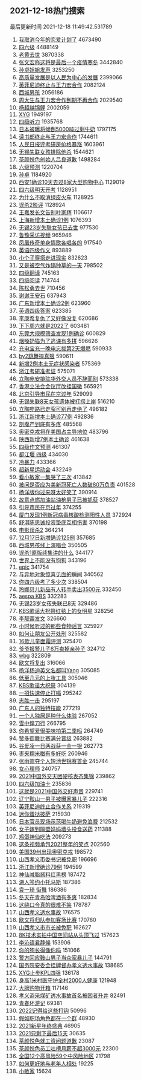 ## 2021-12-18热门搜索 
最后更新时间 2021-12-18 11:49:42.531789 
1. [我取消今年的恋爱计划了](https://s.weibo.com/weibo?q=%23%E6%88%91%E5%8F%96%E6%B6%88%E4%BB%8A%E5%B9%B4%E7%9A%84%E6%81%8B%E7%88%B1%E8%AE%A1%E5%88%92%E4%BA%86%23&Refer=top) 4673490
1. [四六级](https://s.weibo.com/weibo?q=%E5%9B%9B%E5%85%AD%E7%BA%A7&Refer=top) 4488149
1. [老黄去世](https://s.weibo.com/weibo?q=%23%E8%80%81%E9%BB%84%E5%8E%BB%E4%B8%96%23&Refer=top) 3870338
1. [张文宏称这将是最后一个疫情寒冬](https://s.weibo.com/weibo?q=%23%E5%BC%A0%E6%96%87%E5%AE%8F%E7%A7%B0%E8%BF%99%E5%B0%86%E6%98%AF%E6%9C%80%E5%90%8E%E4%B8%80%E4%B8%AA%E7%96%AB%E6%83%85%E5%AF%92%E5%86%AC%23&Refer=top) 3442840
1. [孙卓姐姐发声](https://s.weibo.com/weibo?q=%23%E5%AD%99%E5%8D%93%E5%A7%90%E5%A7%90%E5%8F%91%E5%A3%B0%23&Refer=top) 3253250
1. [高质量发展是以人民为中心的发展](https://s.weibo.com/weibo?q=%23%E9%AB%98%E8%B4%A8%E9%87%8F%E5%8F%91%E5%B1%95%E6%98%AF%E4%BB%A5%E4%BA%BA%E6%B0%91%E4%B8%BA%E4%B8%AD%E5%BF%83%E7%9A%84%E5%8F%91%E5%B1%95%23&Refer=top) 2399066
1. [英菲尼迪终止与王力宏合作](https://s.weibo.com/weibo?q=%23%E8%8B%B1%E8%8F%B2%E5%B0%BC%E8%BF%AA%E7%BB%88%E6%AD%A2%E4%B8%8E%E7%8E%8B%E5%8A%9B%E5%AE%8F%E5%90%88%E4%BD%9C%23&Refer=top) 2082124
1. [西城男孩](https://s.weibo.com/weibo?q=%E8%A5%BF%E5%9F%8E%E7%94%B7%E5%AD%A9&Refer=top) 2056186
1. [周大生与王力宏合作到期不再合作](https://s.weibo.com/weibo?q=%23%E5%91%A8%E5%A4%A7%E7%94%9F%E4%B8%8E%E7%8E%8B%E5%8A%9B%E5%AE%8F%E5%90%88%E4%BD%9C%E5%88%B0%E6%9C%9F%E4%B8%8D%E5%86%8D%E5%90%88%E4%BD%9C%23&Refer=top) 2029540
1. [杨超越锦鲤](https://s.weibo.com/weibo?q=%E6%9D%A8%E8%B6%85%E8%B6%8A%E9%94%A6%E9%B2%A4&Refer=top) 2002059
1. [XYG](https://s.weibo.com/weibo?q=XYG&Refer=top) 1949197
1. [四级听力](https://s.weibo.com/weibo?q=%E5%9B%9B%E7%BA%A7%E5%90%AC%E5%8A%9B&Refer=top) 1935768
1. [日本被曝将倾倒5000吨过剩牛奶](https://s.weibo.com/weibo?q=%23%E6%97%A5%E6%9C%AC%E8%A2%AB%E6%9B%9D%E5%B0%86%E5%80%BE%E5%80%925000%E5%90%A8%E8%BF%87%E5%89%A9%E7%89%9B%E5%A5%B6%23&Refer=top) 1797175
1. [读书郎终止与王力宏合作](https://s.weibo.com/weibo?q=%23%E8%AF%BB%E4%B9%A6%E9%83%8E%E7%BB%88%E6%AD%A2%E4%B8%8E%E7%8E%8B%E5%8A%9B%E5%AE%8F%E5%90%88%E4%BD%9C%23&Refer=top) 1744611
1. [人民日报评考研房价格暴涨](https://s.weibo.com/weibo?q=%23%E4%BA%BA%E6%B0%91%E6%97%A5%E6%8A%A5%E8%AF%84%E8%80%83%E7%A0%94%E6%88%BF%E4%BB%B7%E6%A0%BC%E6%9A%B4%E6%B6%A8%23&Refer=top) 1603961
1. [无锡失联女孩排除他杀](https://s.weibo.com/weibo?q=%23%E6%97%A0%E9%94%A1%E5%A4%B1%E8%81%94%E5%A5%B3%E5%AD%A9%E6%8E%92%E9%99%A4%E4%BB%96%E6%9D%80%23&Refer=top) 1544621
1. [茶颜悦色创始人吕良道歉](https://s.weibo.com/weibo?q=%23%E8%8C%B6%E9%A2%9C%E6%82%A6%E8%89%B2%E5%88%9B%E5%A7%8B%E4%BA%BA%E5%90%95%E8%89%AF%E9%81%93%E6%AD%89%23&Refer=top) 1498284
1. [六级预测](https://s.weibo.com/weibo?q=%E5%85%AD%E7%BA%A7%E9%A2%84%E6%B5%8B&Refer=top) 1220704
1. [孙卓](https://s.weibo.com/weibo?q=%E5%AD%99%E5%8D%93&Refer=top) 1184920
1. [西安1确诊10天去过8家大型购物中心](https://s.weibo.com/weibo?q=%23%E8%A5%BF%E5%AE%891%E7%A1%AE%E8%AF%8A10%E5%A4%A9%E5%8E%BB%E8%BF%878%E5%AE%B6%E5%A4%A7%E5%9E%8B%E8%B4%AD%E7%89%A9%E4%B8%AD%E5%BF%83%23&Refer=top) 1129019
1. [四六级明天开考](https://s.weibo.com/weibo?q=%23%E5%9B%9B%E5%85%AD%E7%BA%A7%E6%98%8E%E5%A4%A9%E5%BC%80%E8%80%83%23&Refer=top) 1128951
1. [为什么不取消绿皮火车](https://s.weibo.com/weibo?q=%23%E4%B8%BA%E4%BB%80%E4%B9%88%E4%B8%8D%E5%8F%96%E6%B6%88%E7%BB%BF%E7%9A%AE%E7%81%AB%E8%BD%A6%23&Refer=top) 1128925
1. [误杀2影评](https://s.weibo.com/weibo?q=%E8%AF%AF%E6%9D%802%E5%BD%B1%E8%AF%84&Refer=top) 1128924
1. [王嘉发长文告别叶家辉](https://s.weibo.com/weibo?q=%23%E7%8E%8B%E5%98%89%E5%8F%91%E9%95%BF%E6%96%87%E5%91%8A%E5%88%AB%E5%8F%B6%E5%AE%B6%E8%BE%89%23&Refer=top) 1106617
1. [上海新增本土确诊1例](https://s.weibo.com/weibo?q=%23%E4%B8%8A%E6%B5%B7%E6%96%B0%E5%A2%9E%E6%9C%AC%E5%9C%9F%E7%A1%AE%E8%AF%8A1%E4%BE%8B%23&Refer=top) 1076393
1. [无锡23岁失联女孩已去世](https://s.weibo.com/weibo?q=%23%E6%97%A0%E9%94%A123%E5%B2%81%E5%A4%B1%E8%81%94%E5%A5%B3%E5%AD%A9%E5%B7%B2%E5%8E%BB%E4%B8%96%23&Refer=top) 977530
1. [鲁豫采访视频](https://s.weibo.com/weibo?q=%23%E9%B2%81%E8%B1%AB%E9%87%87%E8%AE%BF%E8%A7%86%E9%A2%91%23&Refer=top) 965946
1. [凤凰传奇单身情歌各唱各的](https://s.weibo.com/weibo?q=%23%E5%87%A4%E5%87%B0%E4%BC%A0%E5%A5%87%E5%8D%95%E8%BA%AB%E6%83%85%E6%AD%8C%E5%90%84%E5%94%B1%E5%90%84%E7%9A%84%23&Refer=top) 917540
1. [英语四级作文](https://s.weibo.com/weibo?q=%E8%8B%B1%E8%AF%AD%E5%9B%9B%E7%BA%A7%E4%BD%9C%E6%96%87&Refer=top) 893889
1. [小个子穿搭走进现实](https://s.weibo.com/weibo?q=%23%E5%B0%8F%E4%B8%AA%E5%AD%90%E7%A9%BF%E6%90%AD%E8%B5%B0%E8%BF%9B%E7%8E%B0%E5%AE%9E%23&Refer=top) 832623
1. [又是被空气炸锅种草的一天](https://s.weibo.com/weibo?q=%E5%8F%88%E6%98%AF%E8%A2%AB%E7%A9%BA%E6%B0%94%E7%82%B8%E9%94%85%E7%A7%8D%E8%8D%89%E7%9A%84%E4%B8%80%E5%A4%A9&Refer=top) 798502
1. [四级翻译](https://s.weibo.com/weibo?q=%E5%9B%9B%E7%BA%A7%E7%BF%BB%E8%AF%91&Refer=top) 745163
1. [四级阅读](https://s.weibo.com/weibo?q=%E5%9B%9B%E7%BA%A7%E9%98%85%E8%AF%BB&Refer=top) 714744
1. [陈松勇去世](https://s.weibo.com/weibo?q=%23%E9%99%88%E6%9D%BE%E5%8B%87%E5%8E%BB%E4%B8%96%23&Refer=top) 710456
1. [谢谢王安石](https://s.weibo.com/weibo?q=%23%E8%B0%A2%E8%B0%A2%E7%8E%8B%E5%AE%89%E7%9F%B3%23&Refer=top) 637943
1. [广东新增本土确诊2例](https://s.weibo.com/weibo?q=%23%E5%B9%BF%E4%B8%9C%E6%96%B0%E5%A2%9E%E6%9C%AC%E5%9C%9F%E7%A1%AE%E8%AF%8A2%E4%BE%8B%23&Refer=top) 623960
1. [英语四级答案](https://s.weibo.com/weibo?q=%E8%8B%B1%E8%AF%AD%E5%9B%9B%E7%BA%A7%E7%AD%94%E6%A1%88&Refer=top) 623385
1. [李庚希复仇了又好像没复](https://s.weibo.com/weibo?q=%23%E6%9D%8E%E5%BA%9A%E5%B8%8C%E5%A4%8D%E4%BB%87%E4%BA%86%E5%8F%88%E5%A5%BD%E5%83%8F%E6%B2%A1%E5%A4%8D%23&Refer=top) 620686
1. [下下周六就是2022了](https://s.weibo.com/weibo?q=%23%E4%B8%8B%E4%B8%8B%E5%91%A8%E5%85%AD%E5%B0%B1%E6%98%AF2022%E4%BA%86%23&Refer=top) 603481
1. [东莞大规模筛查发现1例确诊](https://s.weibo.com/weibo?q=%23%E4%B8%9C%E8%8E%9E%E5%A4%A7%E8%A7%84%E6%A8%A1%E7%AD%9B%E6%9F%A5%E5%8F%91%E7%8E%B01%E4%BE%8B%E7%A1%AE%E8%AF%8A%23&Refer=top) 600829
1. [烟嗓奶猫为了逃课有多拼](https://s.weibo.com/weibo?q=%E7%83%9F%E5%97%93%E5%A5%B6%E7%8C%AB%E4%B8%BA%E4%BA%86%E9%80%83%E8%AF%BE%E6%9C%89%E5%A4%9A%E6%8B%BC&Refer=top) 596626
1. [充电宝充一晚电忘拔第2天爆燃](https://s.weibo.com/weibo?q=%23%E5%85%85%E7%94%B5%E5%AE%9D%E5%85%85%E4%B8%80%E6%99%9A%E7%94%B5%E5%BF%98%E6%8B%94%E7%AC%AC2%E5%A4%A9%E7%88%86%E7%87%83%23&Refer=top) 590933
1. [by2跳舞摔真狠](https://s.weibo.com/weibo?q=%23by2%E8%B7%B3%E8%88%9E%E6%91%94%E7%9C%9F%E7%8B%A0%23&Refer=top) 590611
1. [新增2例本土无症状感染者](https://s.weibo.com/weibo?q=%E6%96%B0%E5%A2%9E2%E4%BE%8B%E6%9C%AC%E5%9C%9F%E6%97%A0%E7%97%87%E7%8A%B6%E6%84%9F%E6%9F%93%E8%80%85&Refer=top) 575369
1. [浙江考研准考证](https://s.weibo.com/weibo?q=%E6%B5%99%E6%B1%9F%E8%80%83%E7%A0%94%E5%87%86%E8%80%83%E8%AF%81&Refer=top) 575071
1. [立陶宛安排驻华外交人员不辞而别](https://s.weibo.com/weibo?q=%23%E7%AB%8B%E9%99%B6%E5%AE%9B%E5%AE%89%E6%8E%92%E9%A9%BB%E5%8D%8E%E5%A4%96%E4%BA%A4%E4%BA%BA%E5%91%98%E4%B8%8D%E8%BE%9E%E8%80%8C%E5%88%AB%23&Refer=top) 573338
1. [香港立法会会议厅改挂国徽](https://s.weibo.com/weibo?q=%23%E9%A6%99%E6%B8%AF%E7%AB%8B%E6%B3%95%E4%BC%9A%E4%BC%9A%E8%AE%AE%E5%8E%85%E6%94%B9%E6%8C%82%E5%9B%BD%E5%BE%BD%23&Refer=top) 565921
1. [北京引导市民在京过年](https://s.weibo.com/weibo?q=%23%E5%8C%97%E4%BA%AC%E5%BC%95%E5%AF%BC%E5%B8%82%E6%B0%91%E5%9C%A8%E4%BA%AC%E8%BF%87%E5%B9%B4%23&Refer=top) 529099
1. [无锡失联8天女孩遗体被打捞上岸](https://s.weibo.com/weibo?q=%23%E6%97%A0%E9%94%A1%E5%A4%B1%E8%81%948%E5%A4%A9%E5%A5%B3%E5%AD%A9%E9%81%97%E4%BD%93%E8%A2%AB%E6%89%93%E6%8D%9E%E4%B8%8A%E5%B2%B8%23&Refer=top) 516210
1. [立陶宛路已走窄可别再走绝了](https://s.weibo.com/weibo?q=%23%E7%AB%8B%E9%99%B6%E5%AE%9B%E8%B7%AF%E5%B7%B2%E8%B5%B0%E7%AA%84%E5%8F%AF%E5%88%AB%E5%86%8D%E8%B5%B0%E7%BB%9D%E4%BA%86%23&Refer=top) 496182
1. [浙江新增本土确诊77例](https://s.weibo.com/weibo?q=%23%E6%B5%99%E6%B1%9F%E6%96%B0%E5%A2%9E%E6%9C%AC%E5%9C%9F%E7%A1%AE%E8%AF%8A77%E4%BE%8B%23&Refer=top) 492836
1. [剖腹产到底有多疼](https://s.weibo.com/weibo?q=%23%E5%89%96%E8%85%B9%E4%BA%A7%E5%88%B0%E5%BA%95%E6%9C%89%E5%A4%9A%E7%96%BC%23&Refer=top) 485568
1. [奥密克戎将在美国占主导地位](https://s.weibo.com/weibo?q=%23%E5%A5%A5%E5%AF%86%E5%85%8B%E6%88%8E%E5%B0%86%E5%9C%A8%E7%BE%8E%E5%9B%BD%E5%8D%A0%E4%B8%BB%E5%AF%BC%E5%9C%B0%E4%BD%8D%23&Refer=top) 483796
1. [陕西新增7例本土确诊](https://s.weibo.com/weibo?q=%23%E9%99%95%E8%A5%BF%E6%96%B0%E5%A2%9E7%E4%BE%8B%E6%9C%AC%E5%9C%9F%E7%A1%AE%E8%AF%8A%23&Refer=top) 461638
1. [四级作文预测](https://s.weibo.com/weibo?q=%E5%9B%9B%E7%BA%A7%E4%BD%9C%E6%96%87%E9%A2%84%E6%B5%8B&Refer=top) 461307
1. [都江堰 四级](https://s.weibo.com/weibo?q=%E9%83%BD%E6%B1%9F%E5%A0%B0%20%E5%9B%9B%E7%BA%A7&Refer=top) 434030
1. [冷暴力](https://s.weibo.com/weibo?q=%E5%86%B7%E6%9A%B4%E5%8A%9B&Refer=top) 433366
1. [超新星运动会](https://s.weibo.com/weibo?q=%E8%B6%85%E6%96%B0%E6%98%9F%E8%BF%90%E5%8A%A8%E4%BC%9A&Refer=top) 432249
1. [看小敏家一集哭了三次](https://s.weibo.com/weibo?q=%23%E7%9C%8B%E5%B0%8F%E6%95%8F%E5%AE%B6%E4%B8%80%E9%9B%86%E5%93%AD%E4%BA%86%E4%B8%89%E6%AC%A1%23&Refer=top) 413842
1. [被问是否应为美新冠死亡人数破80万负责](https://s.weibo.com/weibo?q=%23%E8%A2%AB%E9%97%AE%E6%98%AF%E5%90%A6%E5%BA%94%E4%B8%BA%E7%BE%8E%E6%96%B0%E5%86%A0%E6%AD%BB%E4%BA%A1%E4%BA%BA%E6%95%B0%E7%A0%B480%E4%B8%87%E8%B4%9F%E8%B4%A3%23&Refer=top) 401528
1. [杨洋版你过来呀太好笑了](https://s.weibo.com/weibo?q=%23%E6%9D%A8%E6%B4%8B%E7%89%88%E4%BD%A0%E8%BF%87%E6%9D%A5%E5%91%80%E5%A4%AA%E5%A5%BD%E7%AC%91%E4%BA%86%23&Refer=top) 390914
1. [故意点燃加油站油枪男子已被抓获](https://s.weibo.com/weibo?q=%23%E6%95%85%E6%84%8F%E7%82%B9%E7%87%83%E5%8A%A0%E6%B2%B9%E7%AB%99%E6%B2%B9%E6%9E%AA%E7%94%B7%E5%AD%90%E5%B7%B2%E8%A2%AB%E6%8A%93%E8%8E%B7%23&Refer=top) 378527
1. [引导市民在京过年](https://s.weibo.com/weibo?q=%23%E5%BC%95%E5%AF%BC%E5%B8%82%E6%B0%91%E5%9C%A8%E4%BA%AC%E8%BF%87%E5%B9%B4%23&Refer=top) 374255
1. [厦门发现1例新冠病毒核酸检测阳性人员](https://s.weibo.com/weibo?q=%23%E5%8E%A6%E9%97%A8%E5%8F%91%E7%8E%B01%E4%BE%8B%E6%96%B0%E5%86%A0%E7%97%85%E6%AF%92%E6%A0%B8%E9%85%B8%E6%A3%80%E6%B5%8B%E9%98%B3%E6%80%A7%E4%BA%BA%E5%91%98%23&Refer=top) 372924
1. [舒淇陈思诚投资垫底互相伤害](https://s.weibo.com/weibo?q=%23%E8%88%92%E6%B7%87%E9%99%88%E6%80%9D%E8%AF%9A%E6%8A%95%E8%B5%84%E5%9E%AB%E5%BA%95%E4%BA%92%E7%9B%B8%E4%BC%A4%E5%AE%B3%23&Refer=top) 370198
1. [电影误杀2](https://s.weibo.com/weibo?q=%23%E7%94%B5%E5%BD%B1%E8%AF%AF%E6%9D%802%23&Refer=top) 364214
1. [12月17日新增确诊125例](https://s.weibo.com/weibo?q=%2312%E6%9C%8817%E6%97%A5%E6%96%B0%E5%A2%9E%E7%A1%AE%E8%AF%8A125%E4%BE%8B%23&Refer=top) 357685
1. [西城男孩线上演唱会](https://s.weibo.com/weibo?q=%E8%A5%BF%E5%9F%8E%E7%94%B7%E5%AD%A9%E7%BA%BF%E4%B8%8A%E6%BC%94%E5%94%B1%E4%BC%9A&Refer=top) 350505
1. [误杀1原版续集讲的什么](https://s.weibo.com/weibo?q=%23%E8%AF%AF%E6%9D%801%E5%8E%9F%E7%89%88%E7%BB%AD%E9%9B%86%E8%AE%B2%E7%9A%84%E4%BB%80%E4%B9%88%23&Refer=top) 344177
1. [世界上不能没有狗狗](https://s.weibo.com/weibo?q=%23%E4%B8%96%E7%95%8C%E4%B8%8A%E4%B8%8D%E8%83%BD%E6%B2%A1%E6%9C%89%E7%8B%97%E7%8B%97%23&Refer=top) 343196
1. [epic](https://s.weibo.com/weibo?q=epic&Refer=top) 341754
1. [与异地对象惊喜见面的瞬间](https://s.weibo.com/weibo?q=%23%E4%B8%8E%E5%BC%82%E5%9C%B0%E5%AF%B9%E8%B1%A1%E6%83%8A%E5%96%9C%E8%A7%81%E9%9D%A2%E7%9A%84%E7%9E%AC%E9%97%B4%23&Refer=top) 340562
1. [你四六级考了多少次](https://s.weibo.com/weibo?q=%23%E4%BD%A0%E5%9B%9B%E5%85%AD%E7%BA%A7%E8%80%83%E4%BA%86%E5%A4%9A%E5%B0%91%E6%AC%A1%23&Refer=top) 338504
1. [玲娜贝儿新品有人转手卖出3500元](https://s.weibo.com/weibo?q=%23%E7%8E%B2%E5%A8%9C%E8%B4%9D%E5%84%BF%E6%96%B0%E5%93%81%E6%9C%89%E4%BA%BA%E8%BD%AC%E6%89%8B%E5%8D%96%E5%87%BA3500%E5%85%83%23&Refer=top) 332450
1. [aespa KBS](https://s.weibo.com/weibo?q=aespa%20KBS&Refer=top) 332283
1. [无锡23岁女孩失联已8天](https://s.weibo.com/weibo?q=%23%E6%97%A0%E9%94%A123%E5%B2%81%E5%A5%B3%E5%AD%A9%E5%A4%B1%E8%81%94%E5%B7%B28%E5%A4%A9%23&Refer=top) 329486
1. [KBS歌谣大祝祭红毯上的女明星](https://s.weibo.com/weibo?q=%23KBS%E6%AD%8C%E8%B0%A3%E5%A4%A7%E7%A5%9D%E7%A5%AD%E7%BA%A2%E6%AF%AF%E4%B8%8A%E7%9A%84%E5%A5%B3%E6%98%8E%E6%98%9F%23&Refer=top) 328256
1. [李靓蕾发文](https://s.weibo.com/weibo?q=%23%E6%9D%8E%E9%9D%93%E8%95%BE%E5%8F%91%E6%96%87%23&Refer=top) 326660
1. [小时候听过的那些食物谣言](https://s.weibo.com/weibo?q=%E5%B0%8F%E6%97%B6%E5%80%99%E5%90%AC%E8%BF%87%E7%9A%84%E9%82%A3%E4%BA%9B%E9%A3%9F%E7%89%A9%E8%B0%A3%E8%A8%80&Refer=top) 325927
1. [如何让朋友公开处刑](https://s.weibo.com/weibo?q=%E5%A6%82%E4%BD%95%E8%AE%A9%E6%9C%8B%E5%8F%8B%E5%85%AC%E5%BC%80%E5%A4%84%E5%88%91&Refer=top) 325582
1. [16款儿童面霜评测](https://s.weibo.com/weibo?q=%2316%E6%AC%BE%E5%84%BF%E7%AB%A5%E9%9D%A2%E9%9C%9C%E8%AF%84%E6%B5%8B%23&Refer=top) 325470
1. [爷爷报警儿子8万卖掉亲孙子](https://s.weibo.com/weibo?q=%23%E7%88%B7%E7%88%B7%E6%8A%A5%E8%AD%A6%E5%84%BF%E5%AD%908%E4%B8%87%E5%8D%96%E6%8E%89%E4%BA%B2%E5%AD%99%E5%AD%90%23&Refer=top) 324712
1. [wbg](https://s.weibo.com/weibo?q=wbg&Refer=top) 322809
1. [欧文将复出](https://s.weibo.com/weibo?q=%23%E6%AC%A7%E6%96%87%E5%B0%86%E5%A4%8D%E5%87%BA%23&Refer=top) 316066
1. [杨洋杨迪英文名都叫Yang](https://s.weibo.com/weibo?q=%23%E6%9D%A8%E6%B4%8B%E6%9D%A8%E8%BF%AA%E8%8B%B1%E6%96%87%E5%90%8D%E9%83%BD%E5%8F%ABYang%23&Refer=top) 305085
1. [低至几元的上妆工具](https://s.weibo.com/weibo?q=%E4%BD%8E%E8%87%B3%E5%87%A0%E5%85%83%E7%9A%84%E4%B8%8A%E5%A6%86%E5%B7%A5%E5%85%B7&Refer=top) 305046
1. [KBS歌谣大祝祭](https://s.weibo.com/weibo?q=KBS%E6%AD%8C%E8%B0%A3%E5%A4%A7%E7%A5%9D%E7%A5%AD&Refer=top) 304139
1. [一招快速停止打嗝](https://s.weibo.com/weibo?q=%23%E4%B8%80%E6%8B%9B%E5%BF%AB%E9%80%9F%E5%81%9C%E6%AD%A2%E6%89%93%E5%97%9D%23&Refer=top) 295242
1. [志胜一击](https://s.weibo.com/weibo?q=%23%E5%BF%97%E8%83%9C%E4%B8%80%E5%87%BB%23&Refer=top) 295197
1. [广东人的独特技能](https://s.weibo.com/weibo?q=%E5%B9%BF%E4%B8%9C%E4%BA%BA%E7%9A%84%E7%8B%AC%E7%89%B9%E6%8A%80%E8%83%BD&Refer=top) 277219
1. [一个人独居是种什么体验](https://s.weibo.com/weibo?q=%23%E4%B8%80%E4%B8%AA%E4%BA%BA%E7%8B%AC%E5%B1%85%E6%98%AF%E7%A7%8D%E4%BB%80%E4%B9%88%E4%BD%93%E9%AA%8C%23&Refer=top) 267052
1. [雪中悍刀行](https://s.weibo.com/weibo?q=%E9%9B%AA%E4%B8%AD%E6%82%8D%E5%88%80%E8%A1%8C&Refer=top) 266795
1. [你希望爱很美味拍第二季吗](https://s.weibo.com/weibo?q=%23%E4%BD%A0%E5%B8%8C%E6%9C%9B%E7%88%B1%E5%BE%88%E7%BE%8E%E5%91%B3%E6%8B%8D%E7%AC%AC%E4%BA%8C%E5%AD%A3%E5%90%97%23&Refer=top) 264749
1. [赞多街舞比赛满分晋级](https://s.weibo.com/weibo?q=%23%E8%B5%9E%E5%A4%9A%E8%A1%97%E8%88%9E%E6%AF%94%E8%B5%9B%E6%BB%A1%E5%88%86%E6%99%8B%E7%BA%A7%23&Refer=top) 263882
1. [谷爱凌一日两战获一金一银](https://s.weibo.com/weibo?q=%23%E8%B0%B7%E7%88%B1%E5%87%8C%E4%B8%80%E6%97%A5%E4%B8%A4%E6%88%98%E8%8E%B7%E4%B8%80%E9%87%91%E4%B8%80%E9%93%B6%23&Refer=top) 262773
1. [枣夹糯米糍有多好吃](https://s.weibo.com/weibo?q=%23%E6%9E%A3%E5%A4%B9%E7%B3%AF%E7%B1%B3%E7%B3%8D%E6%9C%89%E5%A4%9A%E5%A5%BD%E5%90%83%23&Refer=top) 260946
1. [张雨霏夺个人短池世锦赛首金](https://s.weibo.com/weibo?q=%23%E5%BC%A0%E9%9B%A8%E9%9C%8F%E5%A4%BA%E4%B8%AA%E4%BA%BA%E7%9F%AD%E6%B1%A0%E4%B8%96%E9%94%A6%E8%B5%9B%E9%A6%96%E9%87%91%23&Refer=top) 245744
1. [女心理师](https://s.weibo.com/weibo?q=%E5%A5%B3%E5%BF%83%E7%90%86%E5%B8%88&Refer=top) 240757
1. [2021中国外交天团硬核表态集锦](https://s.weibo.com/weibo?q=%232021%E4%B8%AD%E5%9B%BD%E5%A4%96%E4%BA%A4%E5%A4%A9%E5%9B%A2%E7%A1%AC%E6%A0%B8%E8%A1%A8%E6%80%81%E9%9B%86%E9%94%A6%23&Refer=top) 239862
1. [四六级加油卡](https://s.weibo.com/weibo?q=%23%E5%9B%9B%E5%85%AD%E7%BA%A7%E5%8A%A0%E6%B2%B9%E5%8D%A1%23&Refer=top) 235836
1. [这就是2021中国外交好声音](https://s.weibo.com/weibo?q=%23%E8%BF%99%E5%B0%B1%E6%98%AF2021%E4%B8%AD%E5%9B%BD%E5%A4%96%E4%BA%A4%E5%A5%BD%E5%A3%B0%E9%9F%B3%23&Refer=top) 229741
1. [辽宁鞍山一男子被曝家暴儿子](https://s.weibo.com/weibo?q=%23%E8%BE%BD%E5%AE%81%E9%9E%8D%E5%B1%B1%E4%B8%80%E7%94%B7%E5%AD%90%E8%A2%AB%E6%9B%9D%E5%AE%B6%E6%9A%B4%E5%84%BF%E5%AD%90%23&Refer=top) 222316
1. [英菲尼迪终止合作关系](https://s.weibo.com/weibo?q=%E8%8B%B1%E8%8F%B2%E5%B0%BC%E8%BF%AA%E7%BB%88%E6%AD%A2%E5%90%88%E4%BD%9C%E5%85%B3%E7%B3%BB&Refer=top) 219319
1. [迷你蛋挞披萨](https://s.weibo.com/weibo?q=%E8%BF%B7%E4%BD%A0%E8%9B%8B%E6%8C%9E%E6%8A%AB%E8%90%A8&Refer=top) 215930
1. [日本官员现场示范喝牛奶避免浪费](https://s.weibo.com/weibo?q=%23%E6%97%A5%E6%9C%AC%E5%AE%98%E5%91%98%E7%8E%B0%E5%9C%BA%E7%A4%BA%E8%8C%83%E5%96%9D%E7%89%9B%E5%A5%B6%E9%81%BF%E5%85%8D%E6%B5%AA%E8%B4%B9%23&Refer=top) 212532
1. [女子嫁到隔壁妈妈墙头投食送药](https://s.weibo.com/weibo?q=%23%E5%A5%B3%E5%AD%90%E5%AB%81%E5%88%B0%E9%9A%94%E5%A3%81%E5%A6%88%E5%A6%88%E5%A2%99%E5%A4%B4%E6%8A%95%E9%A3%9F%E9%80%81%E8%8D%AF%23&Refer=top) 211388
1. [鸡蛋神仙吃法](https://s.weibo.com/weibo?q=%23%E9%B8%A1%E8%9B%8B%E7%A5%9E%E4%BB%99%E5%90%83%E6%B3%95%23&Refer=top) 209273
1. [这条视频承包2021整年的笑点](https://s.weibo.com/weibo?q=%23%E8%BF%99%E6%9D%A1%E8%A7%86%E9%A2%91%E6%89%BF%E5%8C%852021%E6%95%B4%E5%B9%B4%E7%9A%84%E7%AC%91%E7%82%B9%23&Refer=top) 202560
1. [美国39州出现奥密克戎](https://s.weibo.com/weibo?q=%23%E7%BE%8E%E5%9B%BD39%E5%B7%9E%E5%87%BA%E7%8E%B0%E5%A5%A5%E5%AF%86%E5%85%8B%E6%88%8E%23&Refer=top) 198572
1. [山西孝义市委书记被免职](https://s.weibo.com/weibo?q=%23%E5%B1%B1%E8%A5%BF%E5%AD%9D%E4%B9%89%E5%B8%82%E5%A7%94%E4%B9%A6%E8%AE%B0%E8%A2%AB%E5%85%8D%E8%81%8C%23&Refer=top) 196696
1. [浙江新增确诊79例](https://s.weibo.com/weibo?q=%23%E6%B5%99%E6%B1%9F%E6%96%B0%E5%A2%9E%E7%A1%AE%E8%AF%8A79%E4%BE%8B%23&Refer=top) 194599
1. [神仙减脂酱料红黑榜](https://s.weibo.com/weibo?q=%E7%A5%9E%E4%BB%99%E5%87%8F%E8%84%82%E9%85%B1%E6%96%99%E7%BA%A2%E9%BB%91%E6%A6%9C&Refer=top) 187472
1. [湖人签约小托马斯](https://s.weibo.com/weibo?q=%23%E6%B9%96%E4%BA%BA%E7%AD%BE%E7%BA%A6%E5%B0%8F%E6%89%98%E9%A9%AC%E6%96%AF%23&Refer=top) 187386
1. [袁一琦 街舞](https://s.weibo.com/weibo?q=%E8%A2%81%E4%B8%80%E7%90%A6%20%E8%A1%97%E8%88%9E&Refer=top) 186386
1. [冬天在青岛哈啤酒有多爽](https://s.weibo.com/weibo?q=%23%E5%86%AC%E5%A4%A9%E5%9C%A8%E9%9D%92%E5%B2%9B%E5%93%88%E5%95%A4%E9%85%92%E6%9C%89%E5%A4%9A%E7%88%BD%23&Refer=top) 182834
1. [这绕口令真的很难不笑](https://s.weibo.com/weibo?q=%23%E8%BF%99%E7%BB%95%E5%8F%A3%E4%BB%A4%E7%9C%9F%E7%9A%84%E5%BE%88%E9%9A%BE%E4%B8%8D%E7%AC%91%23&Refer=top) 178787
1. [山西孝义透水事故](https://s.weibo.com/weibo?q=%23%E5%B1%B1%E8%A5%BF%E5%AD%9D%E4%B9%89%E9%80%8F%E6%B0%B4%E4%BA%8B%E6%95%85%23&Refer=top) 176575
1. [欧文将归队参加客场比赛](https://s.weibo.com/weibo?q=%23%E6%AC%A7%E6%96%87%E5%B0%86%E5%BD%92%E9%98%9F%E5%8F%82%E5%8A%A0%E5%AE%A2%E5%9C%BA%E6%AF%94%E8%B5%9B%23&Refer=top) 170780
1. [山西孝义市市长被免职](https://s.weibo.com/weibo?q=%23%E5%B1%B1%E8%A5%BF%E5%AD%9D%E4%B9%89%E5%B8%82%E5%B8%82%E9%95%BF%E8%A2%AB%E5%85%8D%E8%81%8C%23&Refer=top) 162627
1. [8K技术实拍中国空间站从头顶飞过](https://s.weibo.com/weibo?q=%238K%E6%8A%80%E6%9C%AF%E5%AE%9E%E6%8B%8D%E4%B8%AD%E5%9B%BD%E7%A9%BA%E9%97%B4%E7%AB%99%E4%BB%8E%E5%A4%B4%E9%A1%B6%E9%A3%9E%E8%BF%87%23&Refer=top) 157623
1. [李沁请君静候](https://s.weibo.com/weibo?q=%23%E6%9D%8E%E6%B2%81%E8%AF%B7%E5%90%9B%E9%9D%99%E5%80%99%23&Refer=top) 153906
1. [你的狗长得像你吗](https://s.weibo.com/weibo?q=%E4%BD%A0%E7%9A%84%E7%8B%97%E9%95%BF%E5%BE%97%E5%83%8F%E4%BD%A0%E5%90%97&Refer=top) 151066
1. [警方回应鞍山男子当众家暴儿子](https://s.weibo.com/weibo?q=%23%E8%AD%A6%E6%96%B9%E5%9B%9E%E5%BA%94%E9%9E%8D%E5%B1%B1%E7%94%B7%E5%AD%90%E5%BD%93%E4%BC%97%E5%AE%B6%E6%9A%B4%E5%84%BF%E5%AD%90%23&Refer=top) 144791
1. [国务院安委会挂牌督办孝义透水事故](https://s.weibo.com/weibo?q=%23%E5%9B%BD%E5%8A%A1%E9%99%A2%E5%AE%89%E5%A7%94%E4%BC%9A%E6%8C%82%E7%89%8C%E7%9D%A3%E5%8A%9E%E5%AD%9D%E4%B9%89%E9%80%8F%E6%B0%B4%E4%BA%8B%E6%95%85%23&Refer=top) 138685
1. [XYG止步KPL四强](https://s.weibo.com/weibo?q=%23XYG%E6%AD%A2%E6%AD%A5KPL%E5%9B%9B%E5%BC%BA%23&Refer=top) 136178
1. [身高1米村医守护全村2000人健康](https://s.weibo.com/weibo?q=%23%E8%BA%AB%E9%AB%981%E7%B1%B3%E6%9D%91%E5%8C%BB%E5%AE%88%E6%8A%A4%E5%85%A8%E6%9D%912000%E4%BA%BA%E5%81%A5%E5%BA%B7%23&Refer=top) 121948
1. [大牌购物开箱](https://s.weibo.com/weibo?q=%E5%A4%A7%E7%89%8C%E8%B4%AD%E7%89%A9%E5%BC%80%E7%AE%B1&Refer=top) 117146
1. [孝义盗采煤矿透水事故首名被困者升井](https://s.weibo.com/weibo?q=%23%E5%AD%9D%E4%B9%89%E7%9B%97%E9%87%87%E7%85%A4%E7%9F%BF%E9%80%8F%E6%B0%B4%E4%BA%8B%E6%95%85%E9%A6%96%E5%90%8D%E8%A2%AB%E5%9B%B0%E8%80%85%E5%8D%87%E4%BA%95%23&Refer=top) 82491
1. [青春环游记](https://s.weibo.com/weibo?q=%E9%9D%92%E6%98%A5%E7%8E%AF%E6%B8%B8%E8%AE%B0&Refer=top) 69381
1. [2022记得给这些打钩](https://s.weibo.com/weibo?q=%232022%E8%AE%B0%E5%BE%97%E7%BB%99%E8%BF%99%E4%BA%9B%E6%89%93%E9%92%A9%23&Refer=top) 50996
1. [假如职场角色都在一个群](https://s.weibo.com/weibo?q=%E5%81%87%E5%A6%82%E8%81%8C%E5%9C%BA%E8%A7%92%E8%89%B2%E9%83%BD%E5%9C%A8%E4%B8%80%E4%B8%AA%E7%BE%A4&Refer=top) 48930
1. [2021新星年终盛典](https://s.weibo.com/weibo?q=%232021%E6%96%B0%E6%98%9F%E5%B9%B4%E7%BB%88%E7%9B%9B%E5%85%B8%23&Refer=top) 46905
1. [2021只剩下最后15天](https://s.weibo.com/weibo?q=%232021%E5%8F%AA%E5%89%A9%E4%B8%8B%E6%9C%80%E5%90%8E15%E5%A4%A9%23&Refer=top) 30635
1. [茶颜悦色就工资问题道歉](https://s.weibo.com/weibo?q=%23%E8%8C%B6%E9%A2%9C%E6%82%A6%E8%89%B2%E5%B0%B1%E5%B7%A5%E8%B5%84%E9%97%AE%E9%A2%98%E9%81%93%E6%AD%89%23&Refer=top) 23087
1. [茶颜悦色员工吐槽月薪不超3000元](https://s.weibo.com/weibo?q=%23%E8%8C%B6%E9%A2%9C%E6%82%A6%E8%89%B2%E5%91%98%E5%B7%A5%E5%90%90%E6%A7%BD%E6%9C%88%E8%96%AA%E4%B8%8D%E8%B6%853000%E5%85%83%23&Refer=top) 22300
1. [全国12个高风险59个中风险地区](https://s.weibo.com/weibo?q=%23%E5%85%A8%E5%9B%BD12%E4%B8%AA%E9%AB%98%E9%A3%8E%E9%99%A959%E4%B8%AA%E4%B8%AD%E9%A3%8E%E9%99%A9%E5%9C%B0%E5%8C%BA%23&Refer=top) 21798
1. [如何更好地与老年人相处](https://s.weibo.com/weibo?q=%23%E5%A6%82%E4%BD%95%E6%9B%B4%E5%A5%BD%E5%9C%B0%E4%B8%8E%E8%80%81%E5%B9%B4%E4%BA%BA%E7%9B%B8%E5%A4%84%23&Refer=top) 19225
1. [小敏家](https://s.weibo.com/weibo?q=%E5%B0%8F%E6%95%8F%E5%AE%B6&Refer=top) 15624
